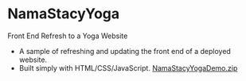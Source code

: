 # NamaStacyYoga
Front End Refresh to a Yoga Website


- A sample of refreshing and updating the front end of a deployed website. 
- Built simply with HTML/CSS/JavaScript. 
[NamaStacyYogaDemo.zip](https://github.com/ZachCortez/NamaStacyYoga/files/7992004/NamaStacyYogaDemo.zip)
